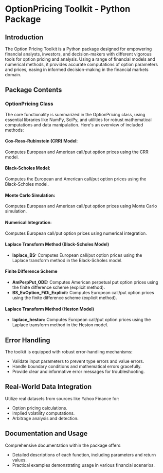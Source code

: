 # **OptionPricing Toolkit - Python Package**

## **Introduction**

The Option Pricing Toolkit is a Python package designed for empowering financial analysts, investors, and decision-makers with different vigorous tools for option pricing and analysis. Using a range of financial models and numerical methods, it provides accurate computations of option parameters and prices, easing in informed decision-making in the financial markets domain.

## **Package Contents**

### **OptionPricing Class**

The core functionality is summarized in the OptionPricing class, using essential libraries like NumPy, SciPy, and utilities for robust mathematical computations and data manipulation. Here's an overview of included methods:

#### **Cox-Ross-Rubinstein (CRR) Model:**
Computes European and American call/put option prices using the CRR model.

#### **Black-Scholes Model:**
Computes the European and American call/put option prices using the Black-Scholes model.

#### **Monte Carlo Simulation:**
Computes European and American call/put option prices using Monte Carlo simulation.

#### **Numerical Integration:**
Computes European call/put option prices using numerical integration.

#### **Laplace Transform Method (Black-Scholes Model)**

- **laplace_BS:** Computes European call/put option prices using the Laplace transform method in the Black-Scholes model.

#### **Finite Difference Scheme**

- **AmPerpPut_ODE:** Computes American perpetual put option prices using the finite difference scheme (explicit method).
- **BS_EuOption_FiDi_Explicit:** Computes European call/put option prices using the finite difference scheme (explicit method).

#### **Laplace Transform Method (Heston Model)**

- **laplace_heston:** Computes European call/put option prices using the Laplace transform method in the Heston model.

## **Error Handling**

The toolkit is equipped with robust error-handling mechanisms:

- Validate input parameters to prevent type errors and value errors.
- Handle boundary conditions and mathematical errors gracefully.
- Provide clear and informative error messages for troubleshooting.

## **Real-World Data Integration**

Utilize real datasets from sources like Yahoo Finance for:

- Option pricing calculations.
- Implied volatility computations.
- Arbitrage analysis and detection.

## **Documentation and Usage**

Comprehensive documentation within the package offers:

- Detailed descriptions of each function, including parameters and return values.
- Practical examples demonstrating usage in various financial scenarios.
